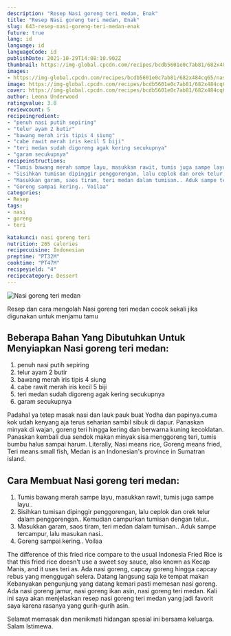 ```yaml
---
description: "Resep Nasi goreng teri medan, Enak"
title: "Resep Nasi goreng teri medan, Enak"
slug: 643-resep-nasi-goreng-teri-medan-enak
future: true
lang: id
language: id
languageCode: id
publishDate: 2021-10-29T14:08:10.902Z 
thumbnail: https://img-global.cpcdn.com/recipes/bcdb5601e0c7ab81/682x484cq65/nasi-goreng-teri-medan-foto-resep-utama.png
images:
- https://img-global.cpcdn.com/recipes/bcdb5601e0c7ab81/682x484cq65/nasi-goreng-teri-medan-foto-resep-utama.png
image: https://img-global.cpcdn.com/recipes/bcdb5601e0c7ab81/682x484cq65/nasi-goreng-teri-medan-foto-resep-utama.png
cover: https://img-global.cpcdn.com/recipes/bcdb5601e0c7ab81/682x484cq65/nasi-goreng-teri-medan-foto-resep-utama.png
author: Leona Underwood
ratingvalue: 3.8
reviewcount: 5
recipeingredient:
- "penuh nasi putih sepiring"
- "telur ayam 2 butir"
- "bawang merah iris tipis 4 siung"
- "cabe rawit merah iris kecil 5 biji"
- "teri medan sudah digoreng agak kering secukupnya"
- "garam secukupnya"
recipeinstructions:
- "Tumis bawang merah sampe layu, masukkan rawit, tumis juga sampe layu.."
- "Sisihkan tumisan dipinggir penggorengan, lalu ceplok dan orek telur dalam penggorengan.. Kemudian campurkan tumisan dengan telur.."
- "Masukkan garam, saos tiram, teri medan dalam tumisan.. Aduk sampe tercampur, lalu masukan nasi.."
- "Goreng sampai kering.. Voilaa"
categories:
- Resep
tags:
- nasi
- goreng
- teri

katakunci: nasi goreng teri 
nutrition: 265 calories
recipecuisine: Indonesian
preptime: "PT32M"
cooktime: "PT47M"
recipeyield: "4"
recipecategory: Dessert
---
```



![Nasi goreng teri medan](https://img-global.cpcdn.com/recipes/bcdb5601e0c7ab81/682x484cq65/nasi-goreng-teri-medan-foto-resep-utama.png)

Resep dan cara mengolah  Nasi goreng teri medan cocok sekali jika digunakan untuk menjamu tamu

<!--inarticleads1-->

## Beberapa Bahan Yang Dibutuhkan Untuk Menyiapkan Nasi goreng teri medan:

1. penuh nasi putih sepiring
1. telur ayam 2 butir
1. bawang merah iris tipis 4 siung
1. cabe rawit merah iris kecil 5 biji
1. teri medan sudah digoreng agak kering secukupnya
1. garam secukupnya

Padahal ya tetep masak nasi dan lauk pauk buat Yodha dan papinya.cuma kok udah kenyang aja terus seharian sambil sibuk di dapur. Panaskan minyak di wajan, goreng teri hingga kering dan berwarna kuning kecoklatan. Panaskan kembali dua sendok makan minyak sisa menggoreng teri, tumis bumbu halus sampai harum. Literally, Nasi means rice, Goreng means fried, Teri means small fish, Medan is an Indonesian&#39;s province in Sumatran island. 

<!--inarticleads2-->

## Cara Membuat Nasi goreng teri medan:

1. Tumis bawang merah sampe layu, masukkan rawit, tumis juga sampe layu..
1. Sisihkan tumisan dipinggir penggorengan, lalu ceplok dan orek telur dalam penggorengan.. Kemudian campurkan tumisan dengan telur..
1. Masukkan garam, saos tiram, teri medan dalam tumisan.. Aduk sampe tercampur, lalu masukan nasi..
1. Goreng sampai kering.. Voilaa


The difference of this fried rice compare to the usual Indonesia Fried Rice is that this fried rice doesn&#39;t use a sweet soy sauce, also known as Kecap Manis, and it uses teri as. Ada nasi goreng, capcay goreng hingga capcay rebus yang menggugah selera. Datang langsung saja ke tempat makan Kebanyakan pengunjung yang datang kemari pasti memesan nasi goreng. Ada nasi goreng jamur, nasi goreng ikan asin, nasi goreng teri medan. Kali ini saya akan menjelaskan resep nasi goreng teri medan yang jadi favorit saya karena rasanya yang gurih-gurih asin. 

Selamat memasak dan menikmati hidangan spesial ini bersama keluarga. Salam Istimewa.
